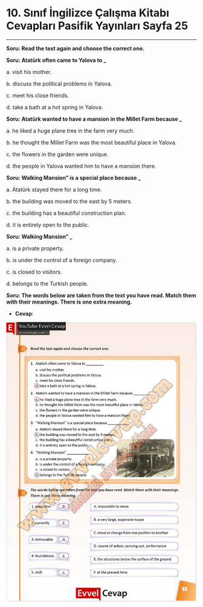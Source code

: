 # 10. Sınıf İngilizce Çalışma Kitabı Cevapları Pasifik Yayınları Sayfa 25

---

**Soru: Read the text again and choose the correct one.**

**Soru: Atatürk often came to Yalova to _**

a. visit his mother.

 b. discuss the political problems in Yalova.

 c. meet his close friends.

 d. take a bath at a hot spring in Yalova.

**Soru: Atatürk wanted to have a mansion in the Millet Farm because _**

a. he liked a huge plane tree in the farm very much.

 b. he thought the Millet Farm was the most beautiful place in Yalova.

 c. the flowers in the garden were unique.

 d. the people in Yalova wanted him to have a mansion there.

**Soru: Walking Mansion” is a special place because _**

a. Atatürk stayed there for a long time.

 b. the building was moved to the east by 5 meters.

 c. the building has a beautiful construction plan.

 d. it is entirely open to the public.

**Soru: Walking Mansion” _**

a. is a private property.

 b. is under the control of a foreign company.

 c. is closed to visitors.

 d. belongs to the Turkish people.

**Soru: The words below are taken from the text you have read. Match them with their meanings. There is one extra meaning.**

-   **Cevap**:

![Image 1](./image_1.jpg)